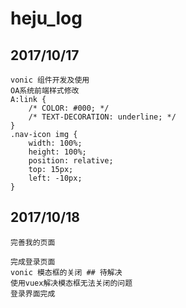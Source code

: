 # heju_log
## 2017/10/17
```
vonic 组件开发及使用
OA系统前端样式修改
A:link {
    /* COLOR: #000; */
    /* TEXT-DECORATION: underline; */
}
.nav-icon img {
    width: 100%;
    height: 100%;
    position: relative;
    top: 15px;
    left: -10px;
}
```
## 2017/10/18
```
完善我的页面

完成登录页面
vonic 模态框的关闭 ## 待解决
使用vuex解决模态框无法关闭的问题
登录界面完成
```
